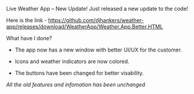 Live Weather App – New Update!
Just released a new update to the code! 

Here is the link - https://github.com/djhankers/weather-app/releases/download/WeatherApp/Weather.App.Better.HTML

What have I done? 

- The app now has a new window with better UI/UX for the customer. 

- Icons and weather indicators are now colored. 

- The buttons have been changed for better visability. 

*All the old features and infomation has been unchanged*
